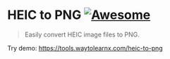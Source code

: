 # HEIC to PNG [![Awesome](https://cdn.rawgit.com/sindresorhus/awesome/d7305f38d29fed78fa85652e3a63e154dd8e8829/media/badge.svg)](https://github.com/sindresorhus/awesome)

>Easily convert HEIC image files to PNG.

Try demo: https://tools.waytolearnx.com/heic-to-png
